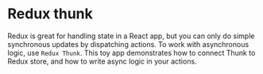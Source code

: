 # Redux thunk

Redux is great for handling state in a React app, but you can only do simple synchronous updates by dispatching actions. To work with asynchronous logic, use `Redux Thunk`. This toy app demonstrates how to connect Thunk to Redux store, and how to write async logic in your actions.
